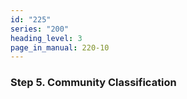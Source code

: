 ```yaml
---
id: "225"
series: "200"
heading_level: 3
page_in_manual: 220-10
---
```


### Step 5. Community Classification